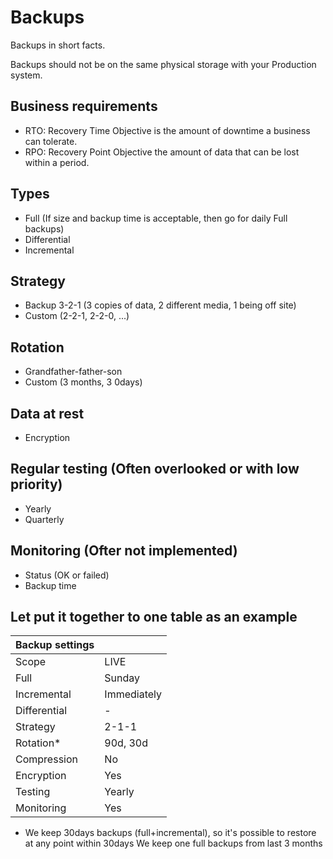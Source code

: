 # Backups

Backups in short facts.

Backups should not be on the same physical storage with your Production system.


## Business requirements 
* RTO: Recovery Time Objective is the amount of downtime a business can tolerate.
* RPO: Recovery Point Objective the amount of data that can be lost within a period.

## Types
* Full (If size and backup time is acceptable, then go for daily Full backups)
* Differential
* Incremental

## Strategy 
* Backup 3-2-1 (3 copies of data, 2 different media, 1 being off site)
* Custom (2-2-1, 2-2-0, ...)

## Rotation
* Grandfather-father-son
* Custom (3 months, 3 0days)

## Data at rest
* Encryption

## Regular testing (Often overlooked or with low priority)
* Yearly
* Quarterly 

## Monitoring (Ofter not implemented)
* Status (OK or failed)
* Backup time 



## Let put it together to one table as an example

| Backup settings           |                |
| ------------------------- | -------------- |
| Scope                     | LIVE           |
| Full                      | Sunday         |
| Incremental               | Immediately    |
| Differential              | -              |
| Strategy                  | 2-1-1          |
| Rotation*                 | 90d, 30d       |
| Compression               | No             |
| Encryption                | Yes            |
| Testing                   | Yearly         |
| Monitoring                | Yes            |

* We keep 30days backups (full+incremental), so it's possible to restore at any point within 30days
  We keep one full backups from last 3 months

